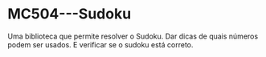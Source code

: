MC504---Sudoku
==============

Uma biblioteca que permite resolver o Sudoku. Dar dicas de quais números podem ser usados. E verificar se o sudoku está correto.
